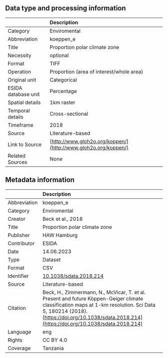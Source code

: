 ## Data type and processing information 

|                     | Description                                                    |
|:--------------------|:---------------------------------------------------------------|
| Category            | Enviromental                                                   |
| Abbreviation        | koeppen_e                                                      |
| Title               | Proportion polar climate zone                                  |
| Necessity           | optional                                                       |
| Format              | TIFF                                                           |
| Operation           | Proportion (area of interest/whole area)                       |
| Original unit       | Categorical                                                    |
| ESIDA database unit | Percentage                                                     |
| Spatial details     | 1km raster                                                     |
| Temporal details    | Cross-sectional                                                |
| Timeframe           | 2018                                                           |
| Source              | Literature-based                                               |
| Link to Source      | [http://www.gloh2o.org/koppen/](http://www.gloh2o.org/koppen/) |
| Related Sources     | None                                                           |

## Metadata information 

|              | Description                                                                                                                                                                                                                               |
|:-------------|:------------------------------------------------------------------------------------------------------------------------------------------------------------------------------------------------------------------------------------------|
| Abbreviation | koeppen_e                                                                                                                                                                                                                                 |
| Category     | Enviromental                                                                                                                                                                                                                              |
| Creator      | Beck et al., 2018                                                                                                                                                                                                                         |
| Title        | Proportion polar climate zone                                                                                                                                                                                                             |
| Publisher    | HAW Hamburg                                                                                                                                                                                                                               |
| Contributor  | ESIDA                                                                                                                                                                                                                                     |
| Date         | 14.06.2023                                                                                                                                                                                                                                |
| Type         | Dataset                                                                                                                                                                                                                                   |
| Format       | CSV                                                                                                                                                                                                                                       |
| Identifier   | [10.1038/sdata.2018.214](https://doi.org/10.1038/sdata.2018.214)                                                                                                                                                                          |
| Source       | Literature-based                                                                                                                                                                                                                          |
| Citation     | Beck, H., Zimmermann, N., McVicar, T. et al. Present and future Köppen-Geiger climate classification maps at 1-km resolution. Sci Data 5, 180214 (2018). [https://doi.org/10.1038/sdata.2018.214](https://doi.org/10.1038/sdata.2018.214) |
| Language     | eng                                                                                                                                                                                                                                       |
| Rights       | CC BY 4.0                                                                                                                                                                                                                                 |
| Coverage     | Tanzania                                                                                                                                                                                                                                  |